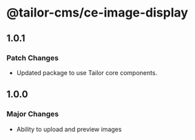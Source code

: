 # @tailor-cms/ce-image-display

## 1.0.1

### Patch Changes

- Updated package to use Tailor core components.

## 1.0.0

### Major Changes

- Ability to upload and preview images
